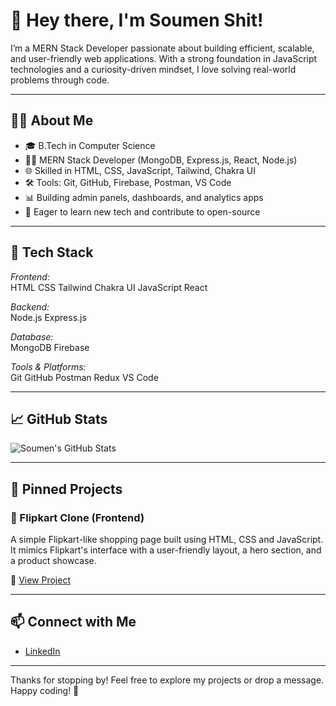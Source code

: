 # 👋 Hey there, I'm Soumen Shit!

I’m a MERN Stack Developer passionate about building efficient, scalable, and user-friendly web applications. With a strong foundation in JavaScript technologies and a curiosity-driven mindset, I love solving real-world problems through code.

---

## 👨‍💻 About Me

- 🎓 B.Tech in Computer Science  
- 🧑‍💻 MERN Stack Developer (MongoDB, Express.js, React, Node.js)  
- 🌐 Skilled in HTML, CSS, JavaScript, Tailwind, Chakra UI  
- 🛠 Tools: Git, GitHub, Firebase, Postman, VS Code  
- 📊 Building admin panels, dashboards, and analytics apps  
- 🚀 Eager to learn new tech and contribute to open-source

---

## 🧰 Tech Stack

*Frontend:*  
HTML CSS Tailwind Chakra UI JavaScript React  

*Backend:*  
Node.js Express.js  

*Database:*  
MongoDB Firebase  

*Tools & Platforms:*  
Git GitHub Postman Redux VS Code

---

## 📈 GitHub Stats

![Soumen's GitHub Stats](https://github-readme-stats.vercel.app/api?username=shit630&theme=vue-dark&show_icons=true&hide_border=true&count_private=true)

---

## 📌 Pinned Projects

### 🛒 Flipkart Clone (Frontend)
A simple Flipkart-like shopping page built using HTML, CSS and JavaScript. It mimics Flipkart's interface with a user-friendly layout, a hero section, and a product showcase.

🔗 [View Project](https://github.com/shit630/B43_WEB_037_Browser-Breakers)

---

## 📫 Connect with Me

- [LinkedIn](https://www.linkedin.com/in/soumen-software-enginner/)

---

Thanks for stopping by! Feel free to explore my projects or drop a message. Happy coding! 🚀
